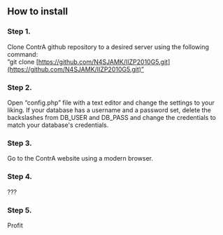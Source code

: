 ## How to install

### Step 1.

Clone ContrA github repository to a desired server using the following command:  
”git clone [https://github.com/N4SJAMK/IIZP2010G5.git](https://github.com/N4SJAMK/IIZP2010G5.git)”

### Step 2.

Open “config.php” file with a text editor and change the settings to your liking. If your database has a username and a password set, delete the backslashes from DB_USER and DB_PASS and change the credentials to match your database's credentials.

### Step 3.

Go to the ContrA website using a modern browser.

### Step 4.

???

### Step 5.

Profit
